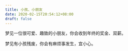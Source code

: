 ```yaml
---
title: 小孩、小朋友
date: 2020-02-15T20:54:12+08:00
draft: false
---
```


梦见一位很可爱、趣致的小朋友，你会收到年终的奖金、双薪。

梦见有小孩残废，你会有麻烦事发生，宜小心。